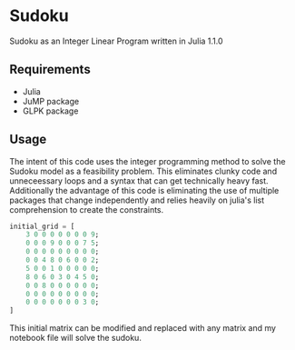 # Sudoku
Sudoku as an Integer Linear Program written in Julia 1.1.0

## Requirements
* Julia
* JuMP package
* GLPK package

## Usage
The intent of this code uses the integer programming method to solve the Sudoku model as a feasibility problem. This eliminates clunky code and unneceessary loops and a syntax that can get technically heavy fast.
Additionally the advantage of this code is eliminating the use of multiple packages that change independently and relies heavily on julia's list comprehension to create the constraints.

```julia
initial_grid = [
    3 0 0 0 0 0 0 0 9;
    0 0 0 9 0 0 0 7 5;
    0 0 0 0 0 0 0 0 0;
    0 0 4 8 0 6 0 0 2;
    5 0 0 1 0 0 0 0 0;
    8 0 6 0 3 0 4 5 0;
    0 0 8 0 0 0 0 0 0;
    0 0 0 0 0 0 0 0 0;
    0 0 0 0 0 0 0 3 0;
]
```

This initial matrix can be modified and replaced with any matrix and my notebook file will solve the sudoku.
